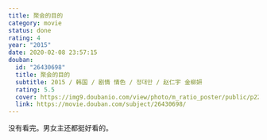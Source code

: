 ```yaml
---
title: 聚会的目的
category: movie
status: done
rating: 4
year: "2015"
date: 2020-02-08 23:57:15
douban:
  id: "26430698"
  title: 聚会的目的
  subtitle: 2015 / 韩国 / 剧情 情色 / 정대만 / 赵仁宇 金柳妍
  rating: 5.5
  cover: https://img9.doubanio.com/view/photo/m_ratio_poster/public/p2255185625.jpg
  link: https://movie.douban.com/subject/26430698/
---
```


没有看完。男女主还都挺好看的。